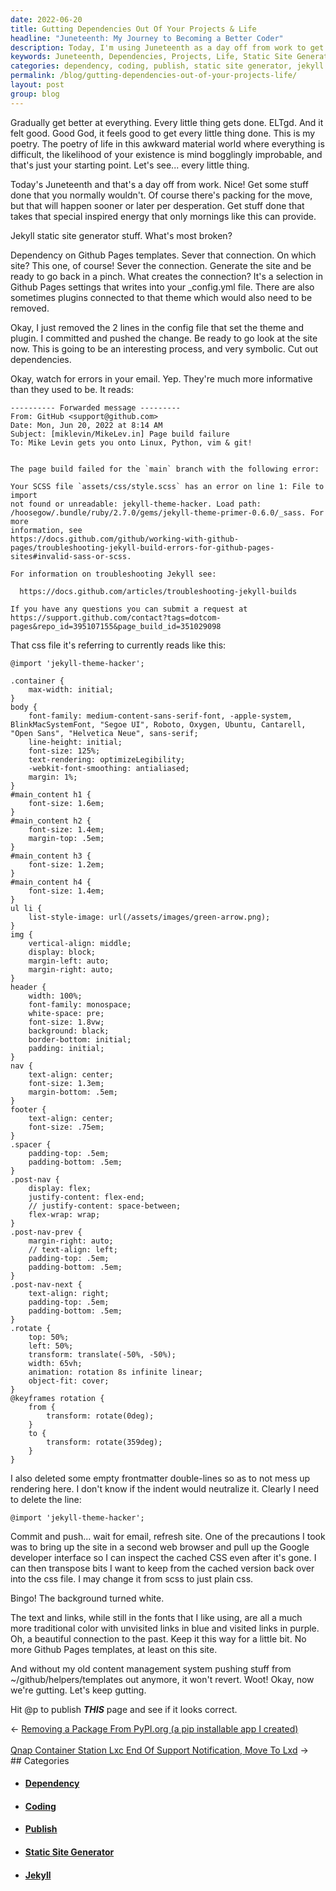 ```yaml
---
date: 2022-06-20
title: Gutting Dependencies Out Of Your Projects & Life
headline: "Juneteenth: My Journey to Becoming a Better Coder"
description: Today, I'm using Juneteenth as a day off from work to get some stuff done. I'm severing the dependency on Github Pages templates from my Jekyll static site generator and gradually getting better at coding. After making changes to the CSS file and deleting an import line, I inspected the cached CSS and transposed bits I wanted to keep. After publishing the page, the background turned white and the text and links were a more traditional color.
keywords: Juneteenth, Dependencies, Projects, Life, Static Site Generator, Coding, CSS, Import Line, Cached CSS, White Background, Traditional Color, Journey, Github Pages, Config File, SCSS, Code, Publish
categories: dependency, coding, publish, static site generator, jekyll
permalink: /blog/gutting-dependencies-out-of-your-projects-life/
layout: post
group: blog
---
```



Gradually get better at everything. Every little thing gets done. ELTgd. And it
felt good. Good God, it feels good to get every little thing done. This is my
poetry. The poetry of life in this awkward material world where everything is
difficult, the likelihood of your existence is mind bogglingly improbable, and
that's just your starting point. Let's see... every little thing.

Today's Juneteenth and that's a day off from work. Nice! Get some stuff done
that you normally wouldn't. Of course there's packing for the move, but that
will happen sooner or later per desperation. Get stuff done that takes that
special inspired energy that only mornings like this can provide.

Jekyll static site generator stuff. What's most broken?

Dependency on Github Pages templates. Sever that connection. On which site?
This one, of course! Sever the connection. Generate the site and be ready to go
back in a pinch. What creates the connection? It's a selection in Github Pages
settings that writes into your \_config.yml file. There are also sometimes
plugins connected to that theme which would also need to be removed.

Okay, I just removed the 2 lines in the config file that set the theme and
plugin. I committed and pushed the change. Be ready to go look at the site now.
This is going to be an interesting process, and very symbolic. Cut out
dependencies.

Okay, watch for errors in your email. Yep. They're much more informative than
they used to be. It reads:

    ---------- Forwarded message ---------
    From: GitHub <support@github.com>
    Date: Mon, Jun 20, 2022 at 8:14 AM
    Subject: [miklevin/MikeLev.in] Page build failure
    To: Mike Levin gets you onto Linux, Python, vim & git!


    The page build failed for the `main` branch with the following error:

    Your SCSS file `assets/css/style.scss` has an error on line 1: File to import
    not found or unreadable: jekyll-theme-hacker. Load path:
    /hoosegow/.bundle/ruby/2.7.0/gems/jekyll-theme-primer-0.6.0/_sass. For more
    information, see
    https://docs.github.com/github/working-with-github-pages/troubleshooting-jekyll-build-errors-for-github-pages-sites#invalid-sass-or-scss.

    For information on troubleshooting Jekyll see:

      https://docs.github.com/articles/troubleshooting-jekyll-builds

    If you have any questions you can submit a request at
    https://support.github.com/contact?tags=dotcom-pages&repo_id=395107155&page_build_id=351029098

That css file it's referring to currently reads like this:

    @import 'jekyll-theme-hacker';

    .container {
        max-width: initial;
    }
    body {
        font-family: medium-content-sans-serif-font, -apple-system, BlinkMacSystemFont, "Segoe UI", Roboto, Oxygen, Ubuntu, Cantarell, "Open Sans", "Helvetica Neue", sans-serif;
        line-height: initial;
        font-size: 125%;
        text-rendering: optimizeLegibility;
        -webkit-font-smoothing: antialiased;
        margin: 1%;
    }
    #main_content h1 {
        font-size: 1.6em;
    }
    #main_content h2 {
        font-size: 1.4em;
        margin-top: .5em;
    }
    #main_content h3 {
        font-size: 1.2em;
    }
    #main_content h4 {
        font-size: 1.4em;
    }
    ul li {
        list-style-image: url(/assets/images/green-arrow.png);
    }
    img {
        vertical-align: middle;
        display: block;
        margin-left: auto;
        margin-right: auto;
    }
    header {
        width: 100%;
        font-family: monospace;
        white-space: pre;
        font-size: 1.8vw;
        background: black;
        border-bottom: initial;
        padding: initial;
    }
    nav {
        text-align: center;
        font-size: 1.3em;
        margin-bottom: .5em;
    }
    footer {
        text-align: center;
        font-size: .75em;
    }
    .spacer {
        padding-top: .5em;
        padding-bottom: .5em;
    }
    .post-nav {
        display: flex;
        justify-content: flex-end;
        // justify-content: space-between;
        flex-wrap: wrap;
    }
    .post-nav-prev {
        margin-right: auto;
        // text-align: left;
        padding-top: .5em;
        padding-bottom: .5em;
    }
    .post-nav-next {
        text-align: right;
        padding-top: .5em;
        padding-bottom: .5em;
    }
    .rotate {
        top: 50%;
        left: 50%;
        transform: translate(-50%, -50%);
        width: 65vh;
        animation: rotation 8s infinite linear;
        object-fit: cover;
    }
    @keyframes rotation {
        from {
            transform: rotate(0deg);
        }
        to {
            transform: rotate(359deg);
        }
    }

I also deleted some empty frontmatter double-lines so as to not mess up
rendering here. I don't know if the indent would neutralize it. Clearly I need
to delete the line:

    @import 'jekyll-theme-hacker';

Commit and push... wait for email, refresh site. One of the precautions I took
was to bring up the site in a second web browser and pull up the Google
developer interface so I can inspect the cached CSS even after it's gone. I can
then transpose bits I want to keep from the cached version back over into the
css file. I may change it from scss to just plain css.

Bingo! The background turned white.

The text and links, while still in the fonts that I like using, are all a much
more traditional color with unvisited links in blue and visited links in
purple. Oh, a beautiful connection to the past. Keep it this way for a little
bit. No more Github Pages templates, at least on this site.

And without my old content management system pushing stuff from
~/github/helpers/templates out anymore, it won't revert. Woot! Okay, now we're
gutting. Let's keep gutting.

Hit @p to publish ***THIS*** page and see if it looks correct.


<div class="arrow-links"><div class="post-nav-prev"><span class="arrow">&larr;&nbsp;</span><a href="/blog/removing-a-package-from-pypi-org-a-pip-installable-app-i-created/">Removing a Package From PyPI.org (a pip installable app I created)</a></div> &nbsp; <div class="post-nav-next"><a href="/blog/qnap-container-station-lxc-end-of-support-notification-move-to-lxd/">Qnap Container Station Lxc End Of Support Notification, Move To Lxd</a><span class="arrow">&nbsp;&rarr;</span></div></div>
## Categories

<ul>
<li><h4><a href='/dependency/'>Dependency</a></h4></li>
<li><h4><a href='/coding/'>Coding</a></h4></li>
<li><h4><a href='/publish/'>Publish</a></h4></li>
<li><h4><a href='/static-site-generator/'>Static Site Generator</a></h4></li>
<li><h4><a href='/jekyll/'>Jekyll</a></h4></li></ul>